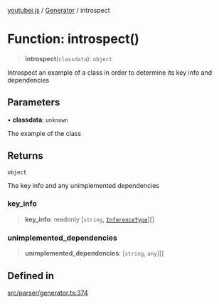 [youtubei.js](../../../README.md) / [Generator](../README.md) / introspect

# Function: introspect()

> **introspect**(`classdata`): `object`

Introspect an example of a class in order to determine its key info and dependencies

## Parameters

• **classdata**: `unknown`

The example of the class

## Returns

`object`

The key info and any unimplemented dependencies

### key\_info

> **key\_info**: readonly [`string`, [`InferenceType`](../type-aliases/InferenceType.md)][]

### unimplemented\_dependencies

> **unimplemented\_dependencies**: [`string`, `any`][]

## Defined in

[src/parser/generator.ts:374](https://github.com/LuanRT/YouTube.js/blob/305a398158a6cac82e6ef288fed4bf1661c89d52/src/parser/generator.ts#L374)
